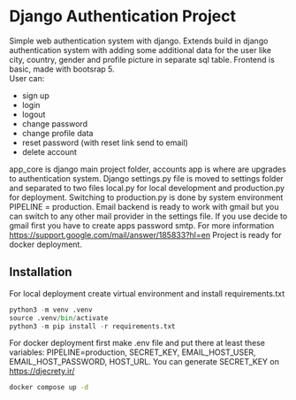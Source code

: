# Django Authentication Project

Simple web authentication system with django. Extends build in django authentication system with adding some additional data for the user like city, country, gender and profile picture in separate sql table. Frontend is basic, made with bootsrap 5.<br  />
User can:
* sign up
* login
* logout
* change password
* change profile data
* reset password (with reset link send to email)
* delete account

app_core is django main project folder, accounts app is where are upgrades to authentication system. 
Django settings.py file is moved to settings folder and separated to two files local.py for local development and production.py for deployment. Switching to production.py is done by system environment PIPELINE = production. Email backend is ready to work with gmail but you can switch to any other mail provider in the settings file. If you use decide to gmail first you have to create apps password smtp. For more information https://support.google.com/mail/answer/185833?hl=en
Project is ready for docker deployment. 

## Installation

For local deployment create virtual environment and install requirements.txt
```python
python3 -m venv .venv
source .venv/bin/activate
python3 -m pip install -r requirements.txt
```

For docker deployment first make .env file and put there at least these variables: PIPELINE=production, SECRET_KEY, EMAIL_HOST_USER, EMAIL_HOST_PASSWORD, HOST_URL.
You can generate SECRET_KEY on https://djecrety.ir/

```bash
docker compose up -d
```


